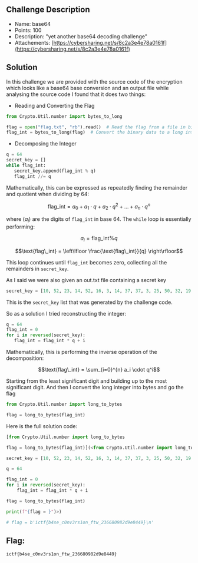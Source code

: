 ## Challenge Description
-   Name: base64
-   Points: 100
-   Description:
	"yet another base64 decoding challenge"
- Attachements: [https://cybersharing.net/s/8c2a3e4e78a0161f](https://cybersharing.net/s/8c2a3e4e78a0161f)
## Solution
In this challenge we are provided with the source code of the encryption which looks like a base64 base conversion and an output file
while analysing the source code I found that it does two things:
- Reading and Converting the Flag
```python
from Crypto.Util.number import bytes_to_long

flag = open("flag.txt", "rb").read()  # Read the flag from a file in binary mode
flag_int = bytes_to_long(flag)  # Convert the binary data to a long integer
```
- Decomposing the Integer
```python
q = 64
secret_key = []
while flag_int:
   secret_key.append(flag_int % q)
   flag_int //= q
```

Mathematically, this can be expressed as repeatedly finding the remainder and quotient when dividing by 64:
```math
\text{flag\_int} = a_0 + a_1 \cdot q + a_2 \cdot q^2 + \ldots + a_n \cdot q^n
```

where ($a_i$) are the digits of `flag_int` in base 64. The `while` loop is essentially performing:
```math
a_i = \text{flag\_int} \% q
```
```math
\text{flag\_int} = \left\lfloor \frac{\text{flag\_int}}{q} \right\rfloor
```
This loop continues until `flag_int` becomes zero, collecting all the remainders in `secret_key`.

As I said we were also given an out.txt file containing a secret key
```python
secret_key = [10, 52, 23, 14, 52, 16, 3, 14, 37, 37, 3, 25, 50, 32, 19, 14, 48, 32, 35, 13, 54, 12, 35, 12, 31, 29, 7, 29, 38, 61, 37, 27, 47, 5, 51, 28, 50, 13, 35, 29, 46, 1, 51, 24, 31, 21, 54, 28, 52, 8, 54, 30, 38, 17, 55, 24, 41, 1]
```
This is the `secret_key` list that was generated by the challenge code.

So as a solution I tried reconstructing the integer:
```python
q = 64
flag_int = 0
for i in reversed(secret_key):
   flag_int = flag_int * q + i
```
Mathematically, this is performing the inverse operation of the decomposition:
```math
\text{flag\_int} = \sum_{i=0}^{n} a_i \cdot q^i
```
Starting from the least significant digit and building up to the most significant digit.
And then I convert the long integer into bytes and go the flag
```python
from Crypto.Util.number import long_to_bytes

flag = long_to_bytes(flag_int)
```

Here is the full solution code:
```python
[from Crypto.Util.number import long_to_bytes

flag = long_to_bytes(flag_int)](<from Crypto.Util.number import long_to_bytes

secret_key = [10, 52, 23, 14, 52, 16, 3, 14, 37, 37, 3, 25, 50, 32, 19, 14, 48, 32, 35, 13, 54, 12, 35, 12, 31, 29, 7, 29, 38, 61, 37, 27, 47, 5, 51, 28, 50, 13, 35, 29, 46, 1, 51, 24, 31, 21, 54, 28, 52, 8, 54, 30, 38, 17, 55, 24, 41, 1]

q = 64

flag_int = 0
for i in reversed(secret_key):
    flag_int = flag_int * q + i

flag = long_to_bytes(flag_int)

print(f"{flag = }")>)

# flag = b'ictf{b4se_c0nv3rs1on_ftw_236680982d9e8449}\n'
```
## Flag:
`ictf{b4se_c0nv3rs1on_ftw_236680982d9e8449}`